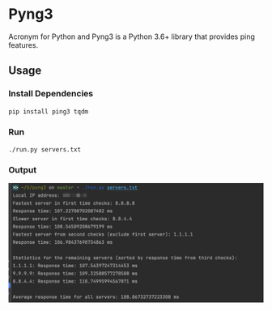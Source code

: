# Pyng3

Acronym for Python and Pyng3 is a Python 3.6+ library that provides ping features.

## Usage

### Install Dependencies

```shell
pip install ping3 tqdm
```
### Run

```shell
./run.py servers.txt 
```
### Output

![Output](./docs/pyng3-output-example.jpg)